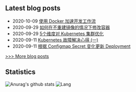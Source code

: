 
## Latest blog posts
- 2020-10-09 [使用 Docker 加速开发工作流](http://7x3027.coding-pages.com/2020/10/09/%E4%BD%BF%E7%94%A8%20Docker%20%E5%8A%A0%E9%80%9F%E5%BC%80%E5%8F%91%E5%B7%A5%E4%BD%9C%E6%B5%81/)
- 2020-09-29 [如何在不重建镜像的情况下修改容器](http://7x3027.coding-pages.com/2020/09/29/%E5%A6%82%E4%BD%95%E5%9C%A8%E4%B8%8D%E9%87%8D%E5%BB%BA%E9%95%9C%E5%83%8F%E7%9A%84%E6%83%85%E5%86%B5%E4%B8%8B%E4%BF%AE%E6%94%B9%E5%AE%B9%E5%99%A8/)
- 2020-09-29 [5个维度对 Kubernetes 集群优化](http://7x3027.coding-pages.com/2020/09/29/5%E4%B8%AA%E7%BB%B4%E5%BA%A6%E5%AF%B9%20Kubernetes%20%E9%9B%86%E7%BE%A4%E4%BC%98%E5%8C%96/)
- 2020-09-11 [Kubernetes 故障解决心得 (一)](http://7x3027.coding-pages.com/2020/09/11/Kubernetes%20%E6%95%85%E9%9A%9C%E8%A7%A3%E5%86%B3%E5%BF%83%E5%BE%97%20(%E4%B8%80)/)
- 2020-09-11 [根据 Configmap Secret 变化更新 Deployment](http://7x3027.coding-pages.com/2020/09/11/%E6%A0%B9%E6%8D%AE%20Configmap%20Secret%20%E5%8F%98%E5%8C%96%E6%9B%B4%E6%96%B0%20Deployment/)

[>>> More blog posts](https://opscloud.vip/archives/)

## Statistics
![Anurag's github stats](https://github-readme-stats.vercel.app/api?username=evenno&show_icons=true&theme=dark)
![Lang](https://github-readme-stats.vercel.app/api/top-langs/?username=evenno&hide=ipynb,html&layout=compact)
